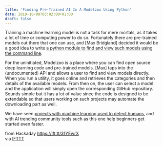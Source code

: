 ```yaml
---
title: 'Finding Pre-Trained AI In A Modelzoo Using Python'
date: 2019-10-09T03:02:00+01:00
draft: false
---
```


Training a machine learning model is not a task for mere mortals, as it takes a lot of time or computing power to do so. Fortunately there are pre-trained models out there that one can use, and \[Max Bridgland\] decided it would be a good idea to write [a python module to find and view such models using the command line](https://github.com/M4cs/EasyModels).

For the uninitiated, Modelzoo is a place where you can find open source deep learning code and pre-trained models. \[Max\] taps into the (undocumented) API and allows a user to find and view models directly. When you run a utility, it goes online and retrieves the categories and then details of the available models. From then on, the user can select a model and the application will simply open the corresponding GitHub repository. Sounds simple but it has a lot of value since the code is designed to be extendable so that users working on such projects may automate the downloading part as well.

We have seen [projects with machine learning used to detect humans](https://hackaday.com/2019/01/14/project-shows-how-to-use-machine-learning-to-detect-pedestrians/), and with AI trending community tools such as this one help beginners get started even faster.

  
  
from Hackaday https://ift.tt/31YEwrX  
via [IFTTT](https://ifttt.com/?ref=da&site=blogger)